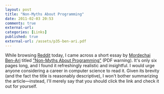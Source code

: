 ```yaml
---
layout: post
title: "Non-Myths About Programming"
date: 2011-02-03 20:53
comments: true
external-url:
categories: [Links]
published: true
external-url: /assets/p35-ben-ari.pdf
---
```


While browsing [Reddit](http://reddit.com) today, I came across a short essay by
[Mordechai Ben-Ari](http://stwww.weizmann.ac.il/g-cs/benari/) titled
["Non-Myths About Programming"](/assets/p35-ben-ari.pdf) (PDF warning).
It's only six pages long, and I found it refreshingly realistic and insightful.
I would urge anyone considering a career in computer science to read it. Given
its brevity (and the fact the title is reasonably descriptive), I won't bother
summarizing the article—instead, I'll merely say that you should click the link
and check it out for yourself.
